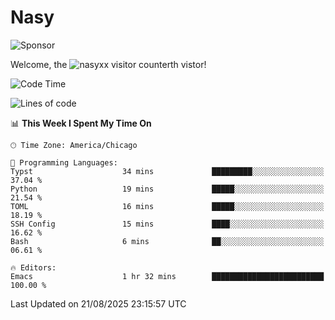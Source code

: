 # Nasy

<!--
<p align="center">
<img height="200" src="https://github-readme-stats.vercel.app/api?username=nasyxx&count_private=true&show_icons=true&theme=dracula&include_all_commits=true"/>
<img height="200" src="https://github-readme-stats.vercel.app/api/top-langs/?username=nasyxx&theme=dracula&hide=html,jupyter+notebook&count_private=true&show_icons=true"/>
</p>

  
----------------
-->

![Sponsor](https://img.shields.io/static/v1.svg?label=Sponsor&message=%E2%9D%A4&logo=GitHub&style=flat&color=pink)
 
Welcome, the ![nasyxx visitor counter](https://count.getloli.com/get/@nasyxx?theme=rule34)th vistor!
 
<!--START_SECTION:waka-->
![Code Time](http://img.shields.io/badge/Code%20Time-4%2C751%20hrs%206%20mins-blue)

![Lines of code](https://img.shields.io/badge/From%20Hello%20World%20I%27ve%20Written-6.3%20million%20lines%20of%20code-blue)

📊 **This Week I Spent My Time On** 

```text
🕑︎ Time Zone: America/Chicago

💬 Programming Languages: 
Typst                    34 mins             █████████░░░░░░░░░░░░░░░░   37.04 % 
Python                   19 mins             █████░░░░░░░░░░░░░░░░░░░░   21.54 % 
TOML                     16 mins             █████░░░░░░░░░░░░░░░░░░░░   18.19 % 
SSH Config               15 mins             ████░░░░░░░░░░░░░░░░░░░░░   16.62 % 
Bash                     6 mins              ██░░░░░░░░░░░░░░░░░░░░░░░   06.61 % 

🔥 Editors: 
Emacs                    1 hr 32 mins        █████████████████████████   100.00 % 
```


 Last Updated on 21/08/2025 23:15:57 UTC
<!--END_SECTION:waka-->

<!-- ![visitors](https://visitor-badge.laobi.icu/badge?page_id=nasyxx.nasyxx) -->
